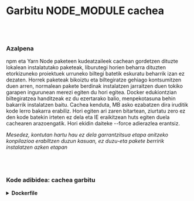 # Garbitu NODE_MODULE cachea

<br/><br/>

### Azalpena

npm eta Yarn Node paketeen kudeatzaileek cachean gordetzen dituzte lokalean instalatutako paketeak, liburutegi horien beharra dituzten etorkizuneko proiektuek urruneko biltegi batetik eskuratu beharrik izan ez dezaten. Horrek paketeak bikoiztu eta biltegiratze gehiago kontsumitzen duen arren, normalean pakete berdinak instalatzen jarraitzen duen tokiko garapen ingurunean merezi egiten du hori egitea. Docker edukiontzian biltegiratzea handitzeak ez du ezertarako balio, menpekotasuna behin bakarrik instalatzen baitu. Cachea kenduta, MB asko ezabatzen dira iruditik kode lerro bakarra erabiliz. Hori egiten ari zaren bitartean, ziurtatu zero ez den kode batekin irteten ez dela eta IE eraikitzean huts egiten duela cachearen arazoengatik. Hori ekidin daiteke --force adierazlea erantsiz.

_Mesedez, kontutan hartu hau ez dela garrantzitsua etapa anitzeko konpilazioa  erabiltzen duzun kasuan, ez duzu-eta pakete berririk instalatzen azken etapan_

<br/><br/>

### Kode adibidea: cachea garbitu

<details>
<summary><strong>Dockerfile</strong></summary>

```dockerfile
FROM node:12-slim AS build

WORKDIR /usr/src/app
COPY package.json package-lock.json ./
RUN npm ci --production && npm cache clean --force

# Gainontzeko guztia hemen dator
```

</details>
